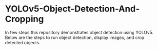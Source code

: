 # YOLOv5-Object-Detection-And-Cropping
In few steps this repository demonstrates object detection using YOLOv5. Below are the steps to run object detection, display images, and crop detected objects.
